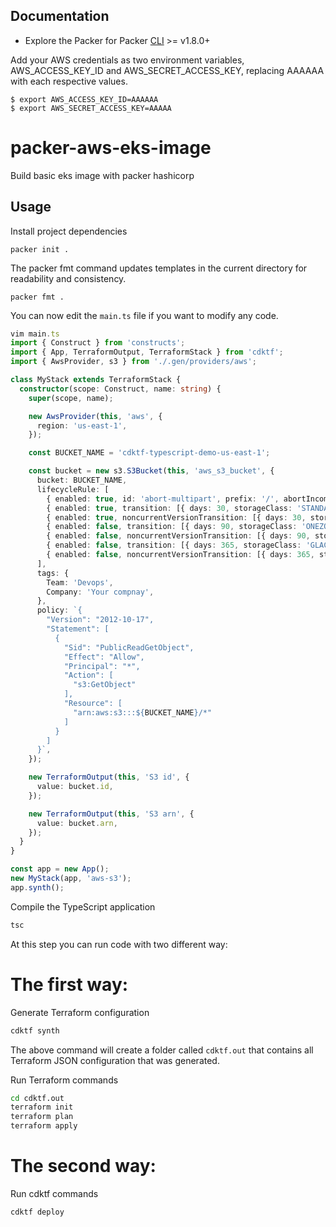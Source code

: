 ## Documentation

* Explore the Packer for Packer [CLI](https://www.packer.io/downloads) >= v1.8.0+


Add your AWS credentials as two environment variables, AWS_ACCESS_KEY_ID and AWS_SECRET_ACCESS_KEY, replacing AAAAAA with each respective values.
```shell
$ export AWS_ACCESS_KEY_ID=AAAAAA
$ export AWS_SECRET_ACCESS_KEY=AAAAA
```

# packer-aws-eks-image

Build basic eks image with packer hashicorp

## Usage

Install project dependencies

```shell
packer init .
```

The packer fmt command updates templates in the current directory for readability and consistency.

```shell
packer fmt .
```


You can now edit the `main.ts` file if you want to modify any code.

```typescript
vim main.ts
import { Construct } from 'constructs';
import { App, TerraformOutput, TerraformStack } from 'cdktf';
import { AwsProvider, s3 } from './.gen/providers/aws';

class MyStack extends TerraformStack {
  constructor(scope: Construct, name: string) {
    super(scope, name);

    new AwsProvider(this, 'aws', {
      region: 'us-east-1',
    });

    const BUCKET_NAME = 'cdktf-typescript-demo-us-east-1';

    const bucket = new s3.S3Bucket(this, 'aws_s3_bucket', {
      bucket: BUCKET_NAME,
      lifecycleRule: [
        { enabled: true, id: 'abort-multipart', prefix: '/', abortIncompleteMultipartUploadDays: 7 },
        { enabled: true, transition: [{ days: 30, storageClass: 'STANDARD_IA' }] },
        { enabled: true, noncurrentVersionTransition: [{ days: 30, storageClass: 'STANDARD_IA' }] },
        { enabled: false, transition: [{ days: 90, storageClass: 'ONEZONE_IA' }] },
        { enabled: false, noncurrentVersionTransition: [{ days: 90, storageClass: 'ONEZONE_IA' }] },
        { enabled: false, transition: [{ days: 365, storageClass: 'GLACIER' }] },
        { enabled: false, noncurrentVersionTransition: [{ days: 365, storageClass: 'ONEZONE_IA' }] },
      ],
      tags: {
        Team: 'Devops',
        Company: 'Your compnay',
      },
      policy: `{
        "Version": "2012-10-17",
        "Statement": [
          {
            "Sid": "PublicReadGetObject",
            "Effect": "Allow",
            "Principal": "*",
            "Action": [
              "s3:GetObject"
            ],
            "Resource": [
              "arn:aws:s3:::${BUCKET_NAME}/*"
            ]
          }
        ]
      }`,
    });

    new TerraformOutput(this, 'S3 id', {
      value: bucket.id,
    });

    new TerraformOutput(this, 'S3 arn', {
      value: bucket.arn,
    });
  }
}

const app = new App();
new MyStack(app, 'aws-s3');
app.synth();
```

Compile the TypeScript application

```bash
tsc
```
At this step you can run code with two different way:

# The first way:

Generate Terraform configuration

```bash
cdktf synth
```

The above command will create a folder called `cdktf.out` that contains all Terraform JSON configuration that was generated.

Run Terraform commands

```bash
cd cdktf.out
terraform init
terraform plan
terraform apply
```

# The second way:

Run cdktf commands

```bash
cdktf deploy
```
